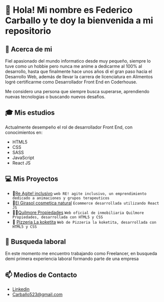 # 👋 Hola! Mi nombre es Federico Carballo y te doy la bienvenida a mi repositorio 

## 🧑 Acerca de mi
Fiel apasionado del mundo informatico desde muy pequeño, siempre lo tuve como un hobbie pero nunca me anime a dedicarme al 100% al desarrollo, hasta que finalmente hace unos años di el gran paso hacia el Desarrollo Web, además de llevar la carrera de licenciatura en Alimentos logré certificarme como Desarrollador Front End en Coderhouse. 

Me considero una persona que siempre busca superarse, aprendiendo nuevas tecnologias o buscando nuevos desafios.

## 🎓 Mis estudios
Actualmente desempeño el rol de desarrollador Front End, con conocimientos en:
- HTML5
- CSS
- SASS
- JavaScript
- React JS

## 💻 Mis Proyectos 
- 🤗[Re Agite! inclusivo](https://re-agiteinclusivo.vercel.app)
  ``` web RE! agite inclusivo, un emprendimiento dedicado a animaciones y grupos terapeuticos ```
- 🌻[El Girasol cosmetica natural](https://fedecarballo.github.io/El-Girasol-gh-pages-version)
 ``` Ecommerce desarrollada utilizando React JS ```
- 👨‍⚖️[Quilmore Propiedades](https://quilmorepropiedades.com.ar)
 ``` Web oficial de inmobiliaria Quilmore Propiedades, desarrollada con HTML5 y CSS ```
- 🍕 [Pizzeria La koketita](https://lakoketita.com.ar)
 ``` Web de Pizzeria la koketita, desarrollada con HTML5 y CSS ```
## 👀 Busqueda laboral
En este momento me encuentro trabajando como Freelancer, en busqueda demi primera experiencia laboral formando parte de una empresa 
## 📫 Medios de Contacto
- [Linkedin](www.linkedin.com/in/federico-concepcion-carballo-benitez-91620b203)
- Carballo523@gmail.com

<!---
FedeCarballo/FedeCarballo is a ✨ special ✨ repository because its `README.md` (this file) appears on your GitHub profile.
You can click the Preview link to take a look at your changes.
--->
